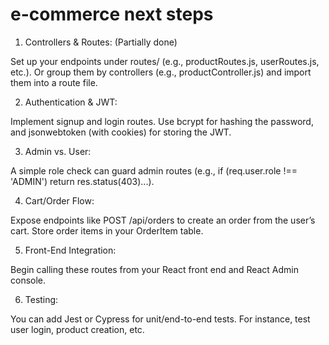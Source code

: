 # e-commerce next steps
1. Controllers & Routes: (Partially done)

Set up your endpoints under routes/ (e.g., productRoutes.js, userRoutes.js, etc.).
Or group them by controllers (e.g., productController.js) and import them into a route file.

2. Authentication & JWT:

Implement signup and login routes.
Use bcrypt for hashing the password, and jsonwebtoken (with cookies) for storing the JWT.

3. Admin vs. User:

A simple role check can guard admin routes (e.g., if (req.user.role !== 'ADMIN') return res.status(403)...).

4. Cart/Order Flow:

Expose endpoints like POST /api/orders to create an order from the user’s cart.
Store order items in your OrderItem table.

5. Front-End Integration:

Begin calling these routes from your React front end and React Admin console.

6. Testing:

You can add Jest or Cypress for unit/end-to-end tests. For instance, test user login, product creation, etc.
